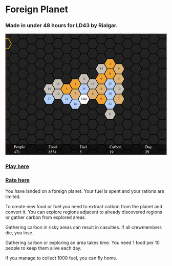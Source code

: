 # Foreign Planet
### Made in under 48 hours for LD43 by Rialgar.

[![Screenshot of the Game](Screenshot.PNG)](https://rialgar.github.io/LD43/index.xhtml)

### [Play here](https://rialgar.github.io/LD43/index.xhtml)
### [Rate here](https://ldjam.com/events/ludum-dare/43/foreign-planet)

You have landed on a foreign planet. Your fuel is spent and your rations are limited.

To create new food or fuel you need to extract carbon from the planet and convert it. You can explore regions adjacent to already discovered regions or gather carbon from explored areas.

Gathering carbon in risky areas can result in casulties. If all crewmembers die, you lose.

Gathering carbon or exploring an area takes time. You need 1 food per 10 people to keep them alive each day.

If you manage to collect 1000 fuel, you can fly home.